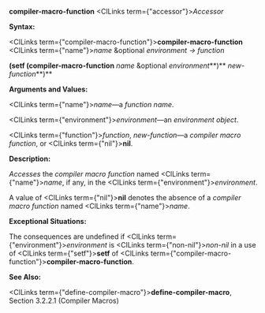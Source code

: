**compiler-macro-function** <ClLinks  term={"accessor"}><i>Accessor</i></ClLinks> 



**Syntax:** 



<ClLinks  term={"compiler-macro-function"}><b>compiler-macro-function</b></ClLinks> <ClLinks  term={"name"}><i>name</i></ClLinks> &amp;optional *environment → function* 



<!-- **(setf (compiler-macro-function** <ClLinks  term={"name"}><i>name</i></ClLinks> &amp;optional *environment<ClLinks  term={"t"}><b>*)</b></ClLinks> *new-function***)**  -->
**(setf (compiler-macro-function** *name* &amp;optional *environment***)** *new-function***)** 



**Arguments and Values:** 



<ClLinks  term={"name"}><i>name</i></ClLinks>—a *function name*. 



<ClLinks  term={"environment"}><i>environment</i></ClLinks>—an *environment object*. 



<ClLinks  term={"function"}><i>function</i></ClLinks>, *new-function*—a *compiler macro function*, or <ClLinks  term={"nil"}><b>nil</b></ClLinks>. 



**Description:** 



*Accesses* the *compiler macro function* named <ClLinks  term={"name"}><i>name</i></ClLinks>, if any, in the <ClLinks  term={"environment"}><i>environment</i></ClLinks>.  







A value of <ClLinks  term={"nil"}><b>nil</b></ClLinks> denotes the absence of a *compiler macro function* named <ClLinks  term={"name"}><i>name</i></ClLinks>. 



**Exceptional Situations:** 



The consequences are undefined if <ClLinks  term={"environment"}><i>environment</i></ClLinks> is <ClLinks  term={"non-nil"}><i>non-nil</i></ClLinks> in a use of <ClLinks  term={"setf"}><b>setf</b></ClLinks> of <ClLinks  term={"compiler-macro-function"}><b>compiler-macro-function</b></ClLinks>. 



**See Also:** 



<ClLinks  term={"define-compiler-macro"}><b>define-compiler-macro</b></ClLinks>, Section 3.2.2.1 (Compiler Macros) 



